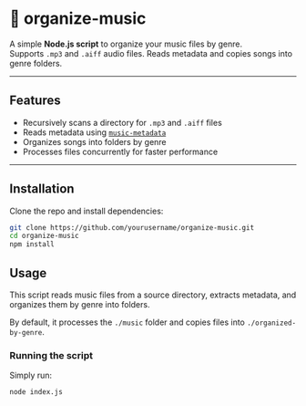 # 🎵 organize-music

A simple **Node.js script** to organize your music files by genre.  
Supports `.mp3` and `.aiff` audio files. Reads metadata and copies songs into genre folders.

---

## Features

- Recursively scans a directory for `.mp3` and `.aiff` files
- Reads metadata using [`music-metadata`](https://github.com/Borewit/music-metadata)
- Organizes songs into folders by genre
- Processes files concurrently for faster performance

---

## Installation

Clone the repo and install dependencies:

```bash
git clone https://github.com/yourusername/organize-music.git
cd organize-music
npm install
```

## Usage

This script reads music files from a source directory, extracts metadata, and organizes them by genre into folders.

By default, it processes the `./music` folder and copies files into `./organized-by-genre`.

### Running the script

Simply run:

```bash
node index.js
```


